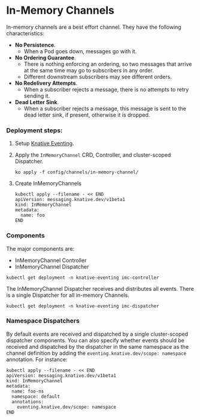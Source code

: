 # In-Memory Channels

In-memory channels are a best effort channel. They have the following
characteristics:

- **No Persistence**.
  - When a Pod goes down, messages go with it.
- **No Ordering Guarantee**.
  - There is nothing enforcing an ordering, so two messages that arrive at the
    same time may go to subscribers in any order.
  - Different downstream subscribers may see different orders.
- **No Redelivery Attempts**.
  - When a subscriber rejects a message, there is no attempts to retry sending
    it.
- **Dead Letter Sink**.
  - When a subscriber rejects a message, this message is sent to the dead letter
    sink, if present, otherwise it is dropped.

### Deployment steps:

1. Setup [Knative Eventing](../../../DEVELOPMENT.md).
1. Apply the `InMemoryChannel` CRD, Controller, and cluster-scoped Dispatcher.
   ```shell
   ko apply -f config/channels/in-memory-channel/
   ```
1. Create InMemoryChannels

   ```shell
   kubectl apply --filename - << END
   apiVersion: messaging.knative.dev/v1beta1
   kind: InMemoryChannel
   metadata:
     name: foo
   END
   ```

### Components

The major components are:

- InMemoryChannel Controller
- InMemoryChannel Dispatcher

```shell
kubectl get deployment -n knative-eventing imc-controller
```

The InMemoryChannel Dispatcher receives and distributes all events. There is a
single Dispatcher for all in-memory Channels.

```shell
kubectl get deployment -n knative-eventing imc-dispatcher
```

### Namespace Dispatchers

By default events are received and dispatched by a single cluster-scoped
dispatcher components. You can also specify whether events should be received
and dispatched by the dispatcher in the same namespace as the channel definition
by adding the `eventing.knative.dev/scope: namespace` annotation. For instance:

```shell
kubectl apply --filename - << END
apiVersion: messaging.knative.dev/v1beta1
kind: InMemoryChannel
metadata:
  name: foo-ns
  namespace: default
  annotations:
    eventing.knative.dev/scope: namespace
END
```
